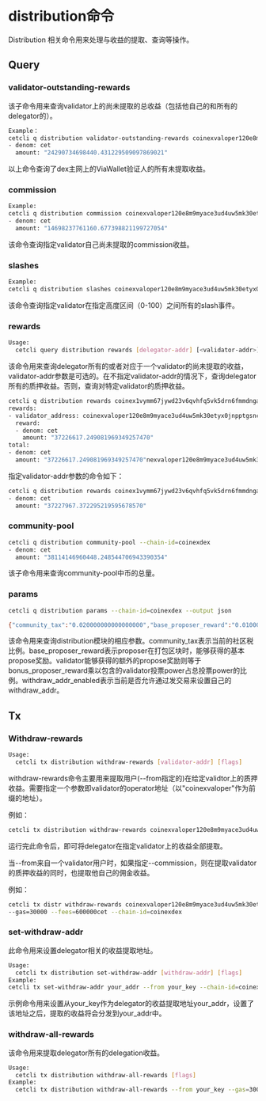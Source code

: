 # distribution命令

Distribution 相关命令用来处理与收益的提取、查询等操作。

## Query

### validator-outstanding-rewards

该子命令用来查询validator上的尚未提取的总收益（包括他自己的和所有的delegator的）。

```bash
Example：
cetcli q distribution validator-outstanding-rewards coinexvaloper120e8m9myace3ud4uw5mk30etyx0jnpptgsnclx --chain-id=coinexdex
- denom: cet
  amount: "24290734698440.431229509097869021"
```

以上命令查询了dex主网上的ViaWallet验证人的所有未提取收益。

### commission

```bash
Example:
cetcli q distribution commission coinexvaloper120e8m9myace3ud4uw5mk30etyx0jnpptgsnclx --chain-id=coinexdex
- denom: cet
  amount: "14698237761160.677398821199727054"
```

该命令查询指定validator自己尚未提取的commission收益。

### slashes

```bash
Example:
cetcli q distribution slashes coinexvaloper120e8m9myace3ud4uw5mk30etyx0jnpptgsnclx 0 100 --chain-id=coinexdex
```

该命令查询指定validator在指定高度区间（0-100）之间所有的slash事件。

### rewards

```BASH
Usage:
  cetcli query distribution rewards [delegator-addr] [<validator-addr>] [flags]
```

该命令用来查询delegator所有的或者对应于一个validator的尚未提取的收益，validator-addr参数是可选的。在不指定validator-addr的情况下，查询delegator所有的质押收益。否则，查询对特定validator的质押收益。

```BASH
cetcli q distribution rewards coinex1vymm67jywd23v6qvhfq5vk5drn6fmmdngad4kv --chain-id=coinexdex
rewards:
- validator_address: coinexvaloper120e8m9myace3ud4uw5mk30etyx0jnpptgsnclx
  reward:
  - denom: cet
    amount: "37226617.249081969349257470"
total:
- denom: cet
  amount: "37226617.249081969349257470"nexvaloper120e8m9myace3ud4uw5mk30etyx0jnpptgsnclx
```

指定validator-addr参数的命令如下：

```BASH
cetcli q distribution rewards coinex1vymm67jywd23v6qvhfq5vk5drn6fmmdngad4kv coinexvaloper120e8m9myace3ud4uw5mk30etyx0jnpptgsnclx --chain-id=coinexdex
- denom: cet
  amount: "37227967.372295219595678570"
```

### community-pool

```bash
cetcli q distribution community-pool --chain-id=coinexdex
- denom: cet
  amount: "38114146960448.248544706943390354"
```

该子命令用来查询community-pool中币的总量。

### params

```bash
cetcli q distribution params --chain-id=coinexdex --output json

{"community_tax":"0.020000000000000000","base_proposer_reward":"0.010000000000000000","bonus_proposer_reward":"0.040000000000000000","withdraw_addr_enabled":true}
```

该命令用来查询distribution模块的相应参数。community_tax表示当前的社区税比例。base_proposer_reward表示proposer在打包区块时，能够获得的基本propose奖励。validator能够获得的额外的propose奖励则等于bonus_proposer_reward乘以包含的validator投票power占总投票power的比例。withdraw_addr_enabled表示当前是否允许通过发交易来设置自己的withdraw_addr。

## Tx

### Withdraw-rewards

```BASH
Usage:
  cetcli tx distribution withdraw-rewards [validator-addr] [flags]

```

withdraw-rewards命令主要用来提取用户(--from指定的)在给定validtor上的质押收益。需要指定一个参数即validator的operator地址（以"coinexvaloper"作为前缀的地址）。

例如：

```bash
cetcli tx distribution withdraw-rewards coinexvaloper120e8m9myace3ud4uw5mk30etyx0jnpptgsnclx --from your_key --gas=30000 --fees=600000cet --chain-id=coinexdex
```

运行完此命令后，即可将delegator在指定validator上的收益全部提取。

当--from来自一个validator用户时，如果指定--commission，则在提取validator的质押收益的同时，也提取他自己的佣金收益。

例如：

```bash
cetcli tx distr withdraw-rewards coinexvaloper120e8m9myace3ud4uw5mk30etyx0jnpptgsnclx --from your_key_name --commission
--gas=30000 --fees=600000cet --chain-id=coinexdex
```

### set-withdraw-addr

此命令用来设置delegator相关的收益提取地址。

```bash
Usage:
  cetcli tx distribution set-withdraw-addr [withdraw-addr] [flags]
Example:
cetcli tx set-withdraw-addr your_addr --from your_key --chain-id=coinexdex

```

示例命令用来设置从your_key作为delegator的收益提取地址your_addr，设置了该地址之后，提取的收益将会分发到your_addr中。

### withdraw-all-rewards

该命令用来提取delegator所有的delegation收益。

```bash
Usage:
  cetcli tx distribution withdraw-all-rewards [flags]
Example:
  cetcli tx distribution withdraw-all-rewards --from your_key --gas=30000 --fees=600000cet --chain-id=coinexdex
```



